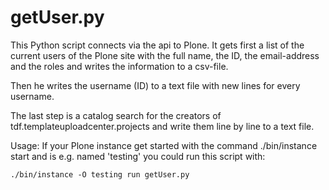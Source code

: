# getUser.py

This Python script connects via the api to Plone. It gets first a list of the current users of the Plone site with the 
full name, the ID, the email-address and the roles and writes the information to a csv-file.

Then he writes the username (ID) to a text file with new lines for every username.

The last step is a catalog search for the creators of tdf.templateuploadcenter.projects and write them
line by line to a text file.

Usage: If your Plone instance get started with the command ./bin/instance start and is e.g. named 'testing' you could run this script with:

`./bin/instance -O testing run getUser.py`

